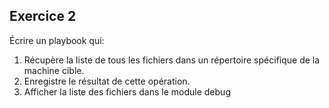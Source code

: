 ## Exercice 2
Écrire un playbook qui:


1. Récupère la liste de tous les fichiers dans un répertoire spécifique de la machine cible.
2. Enregistre le résultat de cette opération.
3. Afficher la liste des fichiers dans le module debug